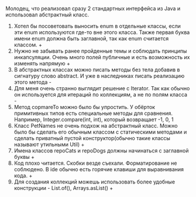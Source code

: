 Молодец, что реализовал сразу 2 стандартных интерфейса из Java и использовал абстрактный класс.
1. Хотел бы посоветовать выносить enum в отдельные классы, если эти enum используются где-то вне этого класса. Также первая буква имени enum должна быть заглавной, так как enum считается классом. +
2. Нужно не забывать ранее пройденные темы и соблюдать принципы инкапсуляции. Очень много полей публичные и есть возможность их изменять напрямую +
3. В абстрактных классах можно писать методы без тела добавив в сигнатуру слово abstract. И уже в наследниках писать реализацию этого метода -
4. Для меня очень странно выглядит решение с Iterator. Так как обычно он используется для итераций по коллекциям, а не по полям класса -
5. Метод copmareTo можно было бы упростить. У обёрток примитивных типов есть специальные методы для сравнения. Например, Integer.compare(int, int), который возвращает -1, 0, 1
6. Класс PetNames не очень подхож на абстрактный класс. Можно было бы сделать его обычным классом с статическими методами и сделать приватный пустой конструктор(обычно такие классы называют утильными Util) +
7. Имена классов repoCats и repoDogs должны начинаться с заглавной буквы +
8. Код плохо читается. Скобки везде съехали. Форматирование не соблюдено. В ide обычно есть горячие клавиши для выравнивания кода. +
9. Для создания коллекций можешь использовать более удобные конструкции - List.of(), Arrays.asList() +